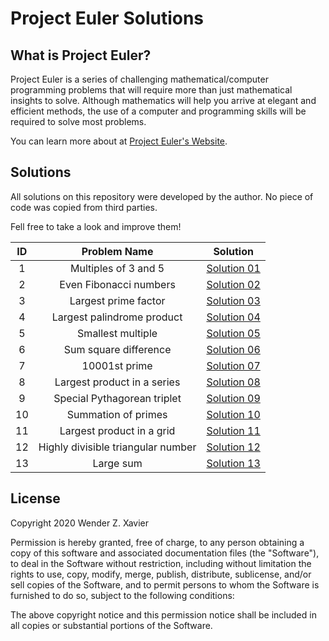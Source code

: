 # Project Euler Solutions #

## What is Project Euler?

Project Euler is a series of challenging mathematical/computer programming problems that will require more than just mathematical insights to solve. Although mathematics will help you arrive at elegant and efficient methods, the use of a computer and programming skills will be required to solve most problems.

You can learn more about at [Project Euler's Website](https://projecteuler.net/about).

## Solutions
All solutions on this repository were developed by the author. No piece of code was copied from third parties.

Fell free to take a look and improve them!

|ID|Problem Name|Solution|
|:-:|:-:|:-:|
|  1 | Multiples of 3 and 5 | [Solution 01](/solutions/solution01.js) |
|  2 | Even Fibonacci numbers | [Solution 02](/solutions/solution02.js) |
|  3 | Largest prime factor | [Solution 03](/solutions/solution03.js) |
|  4 | Largest palindrome product | [Solution 04](/solutions/solution04.js) |
|  5 | Smallest multiple | [Solution 05](/solutions/solution05.js) |
|  6 | Sum square difference | [Solution 06](/solutions/solution06.js) |
|  7 | 10001st prime | [Solution 07](/solutions/solution07.js) |
|  8 | Largest product in a series | [Solution 08](/solutions/solution08.js) |
|  9 | Special Pythagorean triplet | [Solution 09](/solutions/solution09.js) |
| 10 | Summation of primes | [Solution 10](/solutions/solution10.js) |
| 11 | Largest product in a grid | [Solution 11](/solutions/solution11.js) |
| 12 | Highly divisible triangular number | [Solution 12](/solutions/solution12.js) |
| 13 | Large sum | [Solution 13](/solutions/solution13.js) |

## License

Copyright 2020 Wender Z. Xavier

Permission is hereby granted, free of charge, to any person obtaining a copy of this software and associated documentation files (the "Software"), to deal in the Software without restriction, including without limitation the rights to use, copy, modify, merge, publish, distribute, sublicense, and/or sell copies of the Software, and to permit persons to whom the Software is furnished to do so, subject to the following conditions:

The above copyright notice and this permission notice shall be included in all copies or substantial portions of the Software.